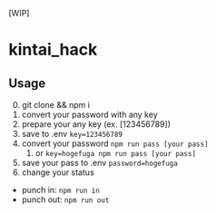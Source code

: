 [WIP]

# kintai_hack

## Usage
0. git clone && npm i
1. convert your password with any key
  1. prepare your any key (ex. [123456789])
  2. save to .env `key=123456789`
  3. convert your password `npm run pass [your pass]`
     1. or `key=hogefuga npm run pass [your pass]`
  4. save your pass to .env `password=hogefuga`
2. change your status
  - punch in: `npm run in`
  - punch out: `npm run out`
